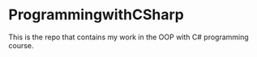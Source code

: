 # ProgrammingwithCSharp
This is the repo that contains my work in the OOP with C# programming course.
